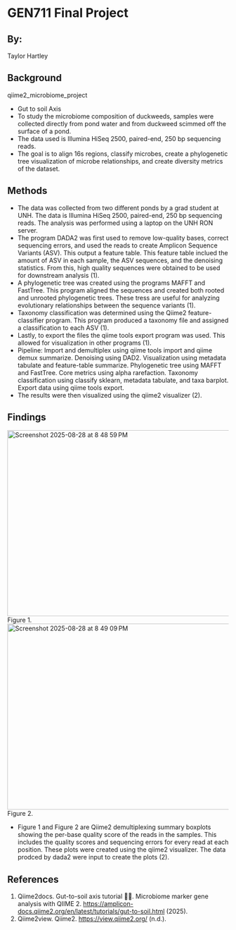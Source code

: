 # GEN711 Final Project
## By: 
Taylor Hartley
## Background
qiime2_microbiome_project
- Gut to soil Axis
- To study the microbiome composition of duckweeds, samples were collected directly from pond water and from duckweed scimmed off the surface of a pond. 
- The data used is Illumina HiSeq 2500, paired-end, 250 bp sequencing reads.
- The goal is to align 16s regions, classify microbes, create a phylogenetic tree visualization of microbe relationships, and create diversity metrics of the dataset.
## Methods 
- The data was collected from two different ponds by a grad student at UNH. The data is Illumina HiSeq 2500, paired-end, 250 bp sequencing reads.
The analysis was performed using a laptop on the UNH RON server. 
- The program DADA2 was first used to remove low-quality bases, correct sequencing errors, and used the reads to create Amplicon Sequence Variants (ASV). This output a feature table. This feature table inclued the amount of ASV in each sample, the ASV sequences, and the denoising statistics. From this, high quality sequences were obtained to be used for downstream analysis (1).  
- A phylogenetic tree was created using the programs MAFFT and FastTree. This program aligned the sequences and created both rooted and unrooted phylogenetic trees. These tress are useful for analyzing evolutionary relationships between the sequence variants (1).
- Taxonomy classification was determined using the Qiime2 feature-classifier program. This program produced a taxonomy file and assigned a classification to each ASV (1).
- Lastly, to export the files the qiime tools export program was used. This allowed for visualization in other programs (1).
- Pipeline: Import and demultiplex using qiime tools import and qiime demux summarize.
            Denoising using DAD2.
            Visualization using metadata tabulate and feature-table summarize.
            Phylogenetic tree using MAFFT and FastTree.
            Core metrics using alpha rarefaction.
            Taxonomy classification using classify sklearn, metadata tabulate, and taxa barplot.
            Export data using qiime tools export.
- The results were then visualized using the qiime2 visualizer (2). 
## Findings
<img width="679" height="422" alt="Screenshot 2025-08-28 at 8 48 59 PM" src="https://github.com/user-attachments/assets/b40d846c-fd00-478a-bb2e-45346041e0a7" />  Figure 1. 
<img width="687" height="422" alt="Screenshot 2025-08-28 at 8 49 09 PM" src="https://github.com/user-attachments/assets/ca4c69d1-7e75-4de6-a05b-7222bab7eef9" />  Figure 2. 

- Figure 1 and Figure 2 are Qiime2 demultiplexing summary boxplots showing the per-base quality score of the reads in the samples. This includes the quality scores and sequencing errors for every read at each position. These plots were created using the qiime2 visualizer. The data prodced by dada2 were input to create the plots (2).

## References
1. Qiime2docs. Gut-to-soil axis tutorial 💩🌱. Microbiome marker gene analysis with QIIME 2. https://amplicon-docs.qiime2.org/en/latest/tutorials/gut-to-soil.html (2025).
2. Qiime2view. Qiime2. https://view.qiime2.org/ (n.d.).
